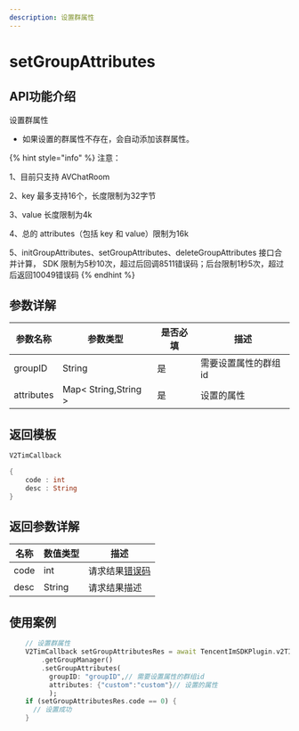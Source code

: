 ```yaml
---
description: 设置群属性
---
```


# setGroupAttributes

## API功能介绍

设置群属性

* 如果设置的群属性不存在，会自动添加该群属性。

{% hint style="info" %}
注意：&#x20;

1、目前只支持 AVChatRoom&#x20;

2、key 最多支持16个，长度限制为32字节&#x20;

3、value 长度限制为4k&#x20;

4、总的 attributes（包括 key 和 value）限制为16k&#x20;

5、initGroupAttributes、setGroupAttributes、deleteGroupAttributes 接口合并计算， SDK 限制为5秒10次，超过后回调8511错误码；后台限制1秒5次，超过后返回10049错误码
{% endhint %}

## 参数详解

| 参数名称       | 参数类型                 | 是否必填 | 描述          |
| ---------- | -------------------- | ---- | ----------- |
| groupID    | String               | 是    | 需要设置属性的群组id |
| attributes | Map< String,String > | 是    | 设置的属性       |

## 返回模板

```dart
V2TimCallback

{
    code : int
    desc : String
}
```

## 返回参数详解

| 名称   | 数值类型   | 描述                                                             |
| ---- | ------ | -------------------------------------------------------------- |
| code | int    | 请求结果[错误码](https://cloud.tencent.com/document/product/269/1671) |
| desc | String | 请求结果描述                                                         |

## 使用案例  &#x20;

```dart
    // 设置群属性
    V2TimCallback setGroupAttributesRes = await TencentImSDKPlugin.v2TIMManager
        .getGroupManager()
        .setGroupAttributes(
          groupID: "groupID",// 需要设置属性的群组id
          attributes: {"custom":"custom"}// 设置的属性
          );
    if (setGroupAttributesRes.code == 0) {
      // 设置成功
    }

```
